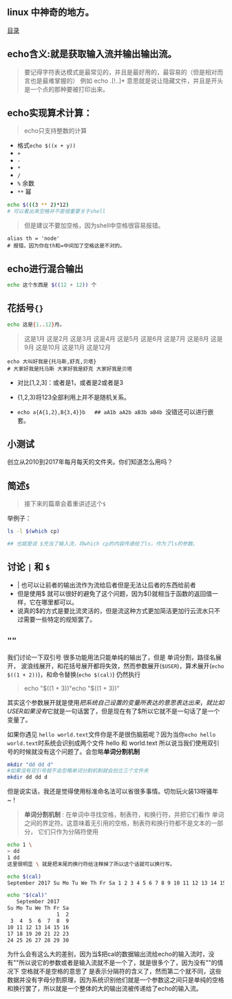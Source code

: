 ## linux 中神奇的地方。

[目录](./summary.md)

## echo含义:就是获取输入流并输出输出流。
  > 要记得字符表达模式是最常见的，并且是最好用的，最容易的（但是相对而言也是最难掌握的）
  > 例如 echo .[!..]* 意思就是说让隐藏文件，并且是开头是一个点的那种要被打印出来。

## echo实现算术计算：

   > echo只支持整数的计算


  - 格式`echo $((x + y))`
  - `+`
  - `-`
  - `*`
  - `/`
  - `%` 余数
  - `**` 幂

  ```bash
  echo $(((3 ** 2)*12)
  # 可以看出来空格并不是很重要关于shell
  ```
  > 但是建议不要加空格，因为shell中空格很容易报错。

  ```
  alias th = 'node'
  # 报错，因为你在th和=中间加了空格这是不对的。
  ```

## echo进行混合输出

 ```bash
 echo 这个东西是 $((12 + 12)) 个
 ```

## 花括号`{}`
```bash
echo 这是{1..12}月。
```
> 这是1月 这是2月 这是3月 这是4月 这是5月 这是6月 这是7月 这是8月 这是9月 这是10月 这是11月 这是12月

```basg
echo 大叫好我是{托马斯,舒克,贝塔}
# 大家好我是托马斯 大家好我是舒克 大家好我是贝塔

```
  - 对比[1,2,3]：或者是1，或者是2或者是3

  - {1,2,3}将123全部利用上并不是随机关系。

  - `echo a{A{1,2},B{3,4}}b   ## aA1b aA2b aB3b aB4b `没错还可以进行嵌套。

## 小测试
创立从2010到2017年每月每天的文件夹。你们知道怎么用吗？

## 简述`$`
> 接下来的篇章会着重讲述这个`$`

举例子：
```bash
ls -l $(which cp)

## 也就是说 $充当了输入流，将which cp的内容传递给了ls，作为了ls的参数。
```
## 讨论 `|` 和 `$`

  - | 也可以让前者的输出流作为流给后者但是无法让后者的东西给前者
  - 但是使用$ 就可以很好的避免了这个问题，因为$()就相当于函数的返回值一样，它在哪里都可以。
  - 说真的$的方式是要比流灵活的，但是流这种方式更加简洁更加行云流水只不过需要一些特定的规矩罢了。

## `""`

我们讨论一下双引号
很多功能用法只能单纯的输出了，但是
单词分割，路径名展开， 波浪线展开，和花括号展开都将失效，然而参数展开(`$USER`)，算术展开(`echo $((1 + 2))`)，和命令替换(`echo $(cal)`) 仍然执行

  > echo "$((1 + 3))"echo "$((1 + 3))"

其实这个参数展开就是使用$把系统自己设置的变量所表达的意思表达出来，就比如USER如果没有$它就是一句话罢了，但是现在有了$所以它就不是一句话了是一个变量了。

如果你遇见 `hello world.text`文件你是不是很伤脑筋呢？因为当你`echo hello world.text`时系统会识别成两个文件 hello 和 world.text 所以说当我们使用双引号的时候就没有这个问题了。会忽略**单词分割机制**

```bash
mkdir "dd dd d"
#如果没有双引号就不会忽略单词分割机制就会创立三个文件夹
mkdir dd dd d

```
但是说实话，我还是觉得使用标准命名法可以省很多事情。切勿玩火装13呀骚年~！
> **单词分割机制** : 在单词中寻找空格，制表符，和换行符，并把它们看作 单词之间的界定符。这意味着无引用的空格，制表符和换行符都不是文本的一部分， 它们只作为分隔符使用
```bash
echo 1 \
> dd
1 dd
这里很明显 \ 就是把末尾的换行符给注释掉了所以这个话就可以换行写。
```

```bash
echo $(cal)
September 2017 Su Mo Tu We Th Fr Sa 1 2 3 4 5 6 7 8 9 10 11 12 13 14 15 16 17 18 19 20 21 22 23 24 25 26 27 28 29 30

echo "$(cal)"
   September 2017
Su Mo Tu We Th Fr Sa
                1  2
 3  4  5  6  7  8  9
10 11 12 13 14 15 16
17 18 19 20 21 22 23
24 25 26 27 28 29 30
```
为什么会有这么大的差别，因为当$把cal的数据输出流给echo的输入流时，没有""所以说它的参数或者是输入流就不是一个了，就是很多个了，因为没有""的情况下 空格就不是空格的意思了 是表示分隔符的含义了，然而第二个就不同，这些数据并没有字母分割原理，因为系统识别他们就是一个参数这之间只是单纯的空格和换行罢了，所以就是一个整体的大的输出流被传递给了echo的输入流。

